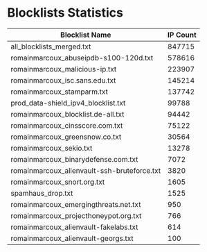 # Blocklists Statistics
| Blocklist Name | IP Count |
|----|----|
| all_blocklists_merged.txt | 847715 |
| romainmarcoux_abuseipdb-s100-120d.txt | 578616 |
| romainmarcoux_malicious-ip.txt | 223907 |
| romainmarcoux_isc.sans.edu.txt | 145214 |
| romainmarcoux_stamparm.txt | 137742 |
| prod_data-shield_ipv4_blocklist.txt | 99788 |
| romainmarcoux_blocklist.de-all.txt | 94442 |
| romainmarcoux_cinsscore.com.txt | 75122 |
| romainmarcoux_greensnow.co.txt | 30564 |
| romainmarcoux_sekio.txt | 13278 |
| romainmarcoux_binarydefense.com.txt | 7072 |
| romainmarcoux_alienvault-ssh-bruteforce.txt | 3820 |
| romainmarcoux_snort.org.txt | 1605 |
| spamhaus_drop.txt | 1525 |
| romainmarcoux_emergingthreats.net.txt | 950 |
| romainmarcoux_projecthoneypot.org.txt | 766 |
| romainmarcoux_alienvault-fakelabs.txt | 614 |
| romainmarcoux_alienvault-georgs.txt | 100 |
